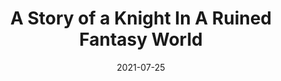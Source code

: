 ---
layout: default
modal-id: 10
date: 2021-07-25
title: 'A Story of a Knight In A Ruined Fantasy World'
novelurl: https://yourfantasytranslations.github.io/ASOFK/
img: ASOFK.jpeg
alt: image-alt
description: "A land polluted with poison, filled with cannibals and monsters. A world where society can only continue to exist inside 'safe zones'. This is the story of Arsene, a knight who goes on an adventure in search of dreams and hope in this barren land."
---